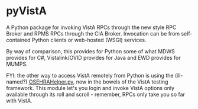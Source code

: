 pyVistA
=======

A Python package for invoking VistA RPCs through the new style RPC Broker and RPMS RPCs through the CIA Broker. Invocation can be from self-contained Python clients or web-hosted (WSGI) services. 

By way of comparison, this provides for Python some of what MDWS provides for C#, Vistalink/OVID provides for Java and EWD provides for MUMPS.

FYI: the other way to access VistA remotely from Python is using the (ill-named?) <a href="https://github.com/OSEHRA/OSEHRA-Automated-Testing/blob/master/lib/vista/OSEHRAHelper.py">OSEHRAHelper.py</a>, now in the bowels of the VistA testing framework. This module let's you login and invoke VistA options only available through its roll and scroll - remember, RPCs only take you so far with VistA.
